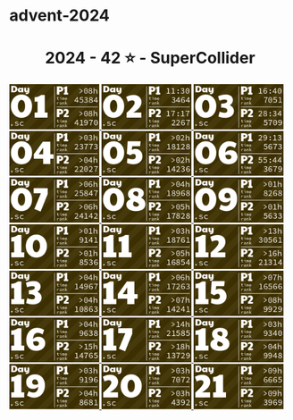 # advent-2024

<!-- AOC TILES BEGIN -->
<h1 align="center">
  2024 - 42 ⭐ - SuperCollider
</h1>
<a href="2024/day01.sc">
  <img src=".aoc_tiles/tiles/2024/01.png" width="161px">
</a>
<a href="2024/day02.sc">
  <img src=".aoc_tiles/tiles/2024/02.png" width="161px">
</a>
<a href="2024/day03.sc">
  <img src=".aoc_tiles/tiles/2024/03.png" width="161px">
</a>
<a href="2024/day04.sc">
  <img src=".aoc_tiles/tiles/2024/04.png" width="161px">
</a>
<a href="2024/day05.sc">
  <img src=".aoc_tiles/tiles/2024/05.png" width="161px">
</a>
<a href="2024/day06.sc">
  <img src=".aoc_tiles/tiles/2024/06.png" width="161px">
</a>
<a href="2024/day07.sc">
  <img src=".aoc_tiles/tiles/2024/07.png" width="161px">
</a>
<a href="2024/day08.sc">
  <img src=".aoc_tiles/tiles/2024/08.png" width="161px">
</a>
<a href="2024/day09.sc">
  <img src=".aoc_tiles/tiles/2024/09.png" width="161px">
</a>
<a href="2024/day10.sc">
  <img src=".aoc_tiles/tiles/2024/10.png" width="161px">
</a>
<a href="2024/day11.sc">
  <img src=".aoc_tiles/tiles/2024/11.png" width="161px">
</a>
<a href="2024/day12.sc">
  <img src=".aoc_tiles/tiles/2024/12.png" width="161px">
</a>
<a href="2024/day13.sc">
  <img src=".aoc_tiles/tiles/2024/13.png" width="161px">
</a>
<a href="2024/day14.sc">
  <img src=".aoc_tiles/tiles/2024/14.png" width="161px">
</a>
<a href="2024/day15-part1.sc">
  <img src=".aoc_tiles/tiles/2024/15.png" width="161px">
</a>
<a href="2024/day16.sc">
  <img src=".aoc_tiles/tiles/2024/16.png" width="161px">
</a>
<a href="2024/day17.sc">
  <img src=".aoc_tiles/tiles/2024/17.png" width="161px">
</a>
<a href="2024/day18.sc">
  <img src=".aoc_tiles/tiles/2024/18.png" width="161px">
</a>
<a href="2024/day19.sc">
  <img src=".aoc_tiles/tiles/2024/19.png" width="161px">
</a>
<a href="2024/day20.sc">
  <img src=".aoc_tiles/tiles/2024/20.png" width="161px">
</a>
<a href="2024/day21.sc">
  <img src=".aoc_tiles/tiles/2024/21.png" width="161px">
</a>
<!-- AOC TILES END -->